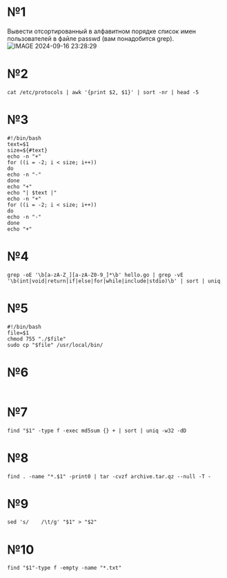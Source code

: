 # №1
Вывести отсортированный в алфавитном порядке список имен пользователей в файле passwd (вам понадобится grep).
![IMAGE 2024-09-16 23:28:29](https://github.com/user-attachments/assets/5334ca29-f16c-4ee5-86b1-da95783666f5)



# №2
```
cat /etc/protocols | awk '{print $2, $1}' | sort -nr | head -5
```
# №3
```
#!/bin/bash
text=$1
size=${#text}
echo -n "+"
for ((i = -2; i < size; i++))
do
echo -n "-"
done
echo "+"
echo "| $text |"
echo -n "+"
for ((i = -2; i < size; i++))
do
echo -n "-"
done
echo "+"
```
# №4
```
grep -oE '\b[a-zA-Z_][a-zA-Z0-9_]*\b' hello.go | grep -vE '\b(int|void|return|if|else|for|while|include|stdio)\b' | sort | uniq
```
# №5
```
#!/bin/bash
file=$1
chmod 755 "./$file"
sudo cp "$file" /usr/local/bin/
```
# №6
```

```
# №7
```
find "$1" -type f -exec md5sum {} + | sort | uniq -w32 -dD
```
# №8
```
find . -name "*.$1" -print0 | tar -cvzf archive.tar.qz --null -T -
```
# №9
```
sed 's/    /\t/g' "$1" > "$2"
```
# №10
```
find "$1"-type f -empty -name "*.txt"
```
